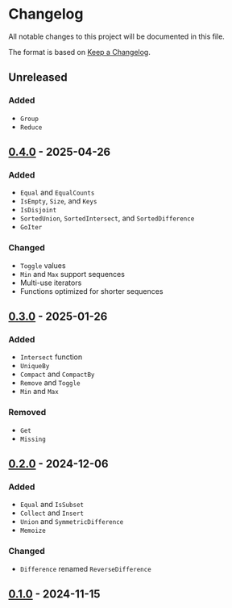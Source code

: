 # Changelog
All notable changes to this project will be documented in this file.

The format is based on [Keep a Changelog](https://keepachangelog.com/en/1.1.0/).

## Unreleased
### Added
* `Group`
* `Reduce`

## [0.4.0](https://github.com/coady/iterset/releases/tag/v0.4.0) - 2025-04-26
### Added
* `Equal` and `EqualCounts`
* `IsEmpty`, `Size`, and `Keys`
* `IsDisjoint`
* `SortedUnion`, `SortedIntersect`, and `SortedDifference`
* `GoIter`

### Changed
* `Toggle` values
* `Min` and `Max` support sequences
* Multi-use iterators
* Functions optimized for shorter sequences

## [0.3.0](https://github.com/coady/iterset/releases/tag/v0.3.0) - 2025-01-26
### Added
* `Intersect` function
* `UniqueBy`
* `Compact` and `CompactBy`
* `Remove` and `Toggle`
* `Min` and `Max`

### Removed
* `Get` 
* `Missing`

## [0.2.0](https://github.com/coady/iterset/releases/tag/v0.2.0) - 2024-12-06
### Added
* `Equal` and `IsSubset`
* `Collect` and `Insert`
* `Union` and `SymmetricDifference`
* `Memoize`

### Changed
* `Difference` renamed `ReverseDifference`

## [0.1.0](https://github.com/coady/iterset/releases/tag/v0.1.0) - 2024-11-15
